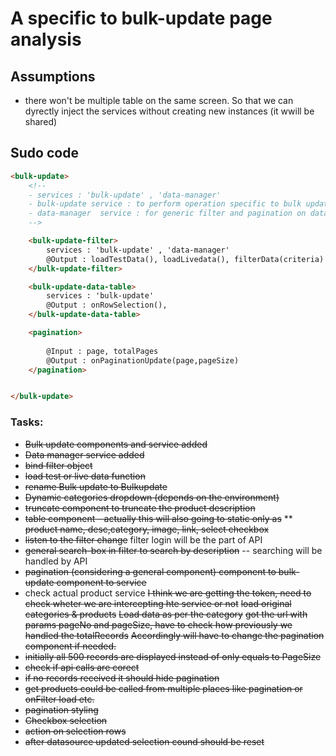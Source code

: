 # A specific to bulk-update page analysis

## Assumptions
* there won't be multiple table on the same screen. So that we can dyrectly inject the services without creating new instances (it wwill be shared)


## Sudo code
```html
<bulk-update>
    <!--
    - services : 'bulk-update' , 'data-manager'
    - bulk-update service : to perform operation specific to bulk update lik fetch test data, interpreate action taken on any fields of table or filter
    - data-manager  service : for generic filter and pagination on dataSource. Will have data source subject and all component should suscribe it
    -->

    <bulk-update-filter>
        services : 'bulk-update' , 'data-manager'
        @Output : loadTestData(), loadLivedata(), filterData(criteria)
    </bulk-update-filter>

    <bulk-update-data-table>
        services : 'bulk-update'
        @Output : onRowSelection(), 
    </bulk-update-data-table>

    <pagination>
        
        @Input : page, totalPages
        @Output : onPaginationUpdate(page,pageSize)
    </pagination>


</bulk-update>
```


### Tasks:
* ~~Bulk update components and service added~~
* ~~Data manager service added~~
* ~~bind filter object~~
* ~~load test or live data function~~
* ~~rename Bulk update to Bulkupdate~~
* ~~Dynamic categories dropdown (depends on the environment)~~
* ~~truncate component to truncate the product description~~
* ~~table component - actually this will also going to static only as~~
        ** ~~product name, desc,category, image, link, select checkbox~~
* ~~listen to the filter change~~  filter login will be the part of API
* ~~general search-box in filter to search by description~~  -- searching will be handled by API
* ~~pagination (considering a general component)  component to bulk-update component to service~~
* check actual product service
        ~~I think we are getting the token, need to check wheter we are intercepting hte service or not~~
        ~~load original categories & products~~
        ~~Load data as per the category~~
        ~~got the url with params pageNo and pageSize, have to check how previously we handled the totalRecords~~
        ~~Accordingly will have to change the pagination component if needed.~~
* ~~initially all 500 records are displayed instead of only equals to PageSize~~
* ~~check if api calls are corect~~
* ~~if no records received it should hide pagination~~
* ~~get products could be called from multiple places like pagination or onFilter load etc.~~
* ~~pagination styling~~
* ~~Checkbox selection~~
* ~~action on selection rows~~
* ~~after datasource updated selection cound should be reset~~




